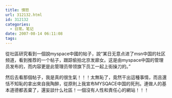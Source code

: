 ```yaml
---
title: 憤怒
url: 312132.html
id: 312132
categories:
  - 日常。笔记
date: 2007-08-14 06:11:08
tags:
---
```


從社區研究看到一個說myspace中國的帖子，說“某日无意点进了msn中国的社区频道，看到推荐的一个帖子，跟踪偷拍北京发廊女。这是由myspace中国的管理员发布的，而内容更是此管理员带领旗下员工一起上街操刀的。”

然后去看那個帖子，我是真的很生氣！！！太無恥了，竟然干出這種事情，而且還恬不知恥的拿出來自我陶醉，從原則上我宣布MYSQACE中国的死刑。連做人的基本道德都丟棄了，還妄談什么社區！一個沒有人性和責任心的網站！！！